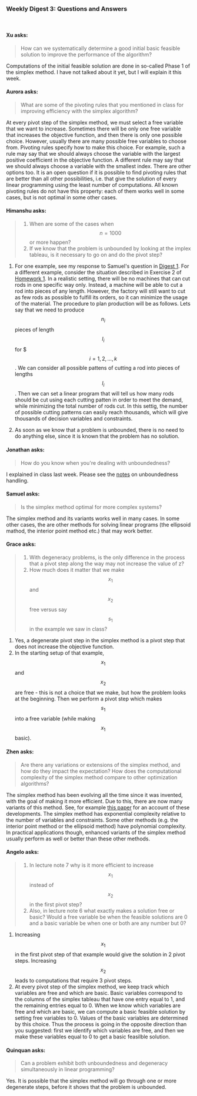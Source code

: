 ### Weekly Digest 3: Questions and Answers

<br/>

#### Xu asks:

> How can we systematically determine a good initial basic feasible solution 
> to improve the performance of the algorithm?

Computations of the initial feasible solution are done in so-called Phase 1 of
the simplex method. I have not talked about it yet, but I will explain it this week. 


#### Aurora asks:

> What are some of the pivoting rules that you mentioned in class for improving efficiency 
> with the simplex algorithm?

At every pivot step of the simplex method, we must select a free variable that we want 
to increase. Sometimes there will be only one free variable that increases the objective
function, and then there is only one possible choice. However, usually there are many 
possible free variables to choose from. Pivoting rules specify how to make this choice. 
For example, such a rule may say that we should always choose the variable with the 
largest positive coefficient in the objective function. A different rule may say that 
we should always choose a variable with the smallest index. There are other options 
too. It is an open question if it is possible to find pivoting rules that are better than 
all other possibilities, i.e. that give the solution of every linear programming using 
the least number of computations. All known pivoting rules do not have this property: each 
of them works well in some cases, but is not optimal in some other cases. 


#### Himanshu asks:

> 1. When are some of the cases when $$n=1000$$ or more happen?
> 2. If we know that the problem is unbounded by looking at the implex tableau, 
>    is it necessary to go on and do the pivot step?

1. For one example, see my response to Samuel's question in 
   <a href="{{site.baseurl}}/modules/schedule/week_2/" target="_blank">Digest 1</a>. 
   For a different example, consider the situation described in Exercise 2 of
   <a href="{{site.baseurl}}//assets/homework/hw_1.pdf" target="_blank">Homework 1</a>. 
   In a realistic setting, there will be no machines that can cut rods in one specific way 
   only. Instead, a machine will be able to cut a rod into pieces of any length. However, 
   the factory will still want to cut as few rods as possible to fulfill its orders, so
   it can minimize the usage of the material. The procedure to plan production will be as 
   follows. Lets say that we need to produce $$n_i$$ pieces of length $$l_i$$ for $$$i=1, 2, \dots, k$$.
   We can consider all possible pattens of cutting a rod into pieces of lengths $$l_i$$. 
   Then we can set a linear program that will tell us how many rods should be cut using each 
   cutting patten in order to meet the demand, while minimizing the total number of rods cut. 
   In this settig, the number of possible cutting patterns can easily reach thousands, 
   which will give thousands of decision variables and constraints. 

2. As soon as we know that a problem is unbounded, there is no need to do anything else, 
   since it is known that the problem has no solution.


#### Jonathan asks:

> How do you know when you're dealing with unboundedness? 

I explained in class last week. Please see the 
<a href="{{site.baseurl}}/assets/annotated_notes/mth461_annotated_notes_7.pdf" target="_blank">notes</a>
on unboundedness handling.


#### Samuel asks:

> Is the simplex method optimal for more complex systems?

The simplex method and its variants works well in many cases. In some other cases, 
the are other methods for solving linear programs (the ellipsoid mathod, the interior point 
method etc.) that may work better.


#### Grace asks:

> 1. With degeneracy problems, is the only difference in the process 
>    that a pivot step along the way may not increase the value of z? 
> 2. How much does it matter that we make $$x_1$$ and $$x_2$$ 
>    free versus say $$s_1$$ in the example we saw in class?

1. Yes, a degenerate pivot step in the simplex method is a pivot step that 
   does not increase the objective function. 
2. In the starting setup of that example, $$x_1$$ and $$x_2$$ are free - 
   this is not a choice that we make, but how the problem looks at the beginning. 
   Then we perform a pivot step which makes $$s_1$$ into a free variable 
   (while making $$x_1$$ basic).


#### Zhen asks:

> Are there any variations or extensions of the simplex method, and how do they impact 
> the expectation? How does the computational complexity of the simplex method compare to 
> other optimization algorithms?

The simplex method has been evolving all the time since it was invented, with the goal 
of making it more efficient. Due to this, there are now many variants of this method. 
See, for example 
<a href="https://repository.rice.edu/server/api/core/bitstreams/141e92b5-3821-41d1-ad68-ece751e1f186/content" target="_blank">this paper</a>
for an account of these developments. The simplex method has exponential complexity relative 
to the number of variables and constraints. Some other methods (e.g. the interior point method
or the ellipsoid method) have polynomial complexity. In practical applications though, 
enhanced variants of the simplex method usually perform as well or better than these other methods.


#### Angelo asks:

> 1. In lecture note 7 why is it more efficient to increase $$x_1$$ instead of $$x_2$$ in the first pivot step? 
> 2. Also, in lecture note 6 what exactly makes a solution free or basic? Would a free variable be when the feasible 
>    solutions are 0 and a basic variable be when one or both are any number but 0? 

1. Increasing $$x_1$$ in the first pivot step of that example would give the solution in 2 pivot steps. 
   Increasing $$x_2$$ leads to computations that require 3 pivot steps. 
2. At every pivot step of the simplex method, we keep track which variables are free and which are basic. 
   Basic variables correspond to the columns of the simplex tableau that have one entry equal to 1, and 
   the remaining entries equal to 0. When we know which variables are free and which are basic, we can 
   compute a basic feasible solution by setting free variables to 0. Values of the basic variables are 
   determined by this choice. Thus the process is going in the opposite direction than you suggested: first 
   we identify which variables are free, and then we make these variables equal to 0 to get a basic feasilble
   solution. 


#### Quinquan asks:

> Can a problem exhibit both unboundedness and degeneracy simultaneously in linear programming?

Yes. It is possible that the simplex method will go through one or more degenerate steps, before 
it shows that the problem is unbounded. 

